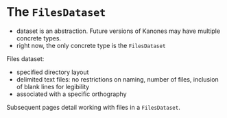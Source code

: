 # The `FilesDataset`

- dataset is an abstraction. Future versions of Kanones may have multiple concrete types. 
- right now, the only concrete type is the `FilesDataset`

Files dataset:

- specified directory layout
- delimited text files: no restrictions on naming, number of files, inclusion of blank lines for legibility
- associated with a specific orthography

Subsequent pages detail working with files in a `FilesDataset`.